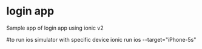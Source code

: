 # login app
Sample app of login app using ionic v2

#to run ios simulator with specific device
ionic run ios --target="iPhone-5s"

